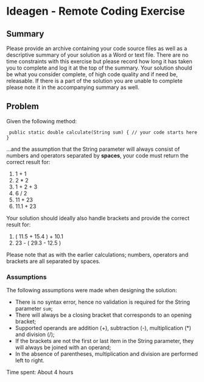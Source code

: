 # Ideagen - Remote Coding Exercise

## Summary
Please provide an archive containing your code source files as well as a descriptive summary of your solution as a Word 
or text file. There are no time constraints with this exercise but please record how long it has taken you to complete 
and log it at the top of the summary. Your solution should be what you consider complete, of high code quality and if 
need be, releasable. If there is a part of the solution you are unable to complete please note it in the accompanying 
summary as well.

## Problem
Given the following method:

` public static double calculate(String sum) {
    // your code starts here
}`

…and the assumption that the String parameter will always consist of numbers and operators separated by **spaces**, 
your code must return the correct result for:
1.	1 + 1
2.	2 * 2
3.	1 + 2 + 3
4.	6 / 2
5.	11 + 23
6.	11.1 + 23

Your solution should ideally also handle brackets and provide the correct result for:
1.	( 11.5 + 15.4 ) + 10.1
2.	23 - ( 29.3 - 12.5 )

Please note that as with the earlier calculations; numbers, operators and brackets are all separated by spaces.

### Assumptions
The following assumptions were made when designing the solution:
* There is no syntax error, hence no validation is required for the String parameter `sum`;
* There will always be a closing bracket that corresponds to an opening bracket;
* Supported operands are addition (+), subtraction (-), multiplication (*) and division (/);
* If the brackets are not the first or last item in the String parameter, they will always be joined with an operand;
* In the absence of parentheses, multiplication and division are performed left to right.

Time spent: About 4 hours